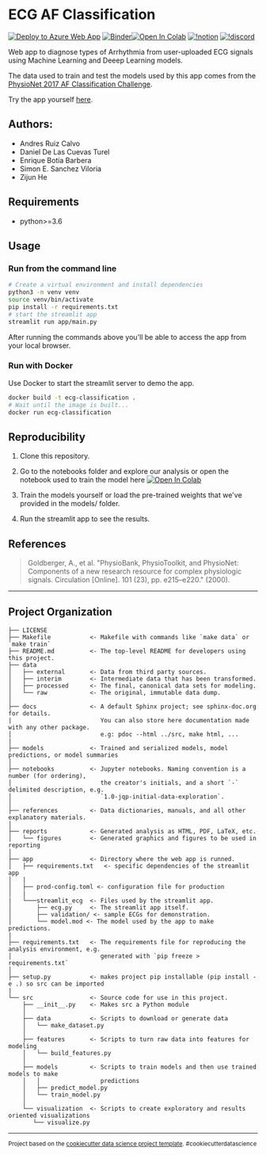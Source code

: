 ECG AF Classification
==============================

[![Deploy to Azure Web App](https://github.com/simonsanvil/ECG-classification-MLH/actions/workflows/master_ecg-classification.yml/badge.svg)](https://github.com/simonsanvil/ECG-classification-MLH/actions/workflows/master_ecg-classification.yml)
[![Binder](https://mybinder.org/badge_logo.svg)](https://mybinder.org/v2/gh/simonsanvil/ECG-classification-MLH/HEAD)[![Open In Colab](https://colab.research.google.com/assets/colab-badge.svg)](https://colab.research.google.com/github/simonsanvil/ECG-classification-MLH) 
[![!notion](https://img.shields.io/static/v1?logo=notion&label=Notion&message=page&color=darkgray)](https://simonsviloria.notion.site/ECG-Classification-Project-MLH-0a859113d11f4d0ab4d4b2b7fb6b34e5)
[![!discord](https://img.shields.io/static/v1?logo=discord&label=discord&message=chat&color=lightgreen)](https://discord.gg/tfy6dDKgcP)

Web app to diagnose types of Arrhythmia from user-uploaded ECG signals using Machine Learning and Deeep Learning models.

The data used to train and test the models used by this app comes from the [PhysioNet 2017 AF Classification Challenge](https://physionet.org/content/challenge-2017/1.0.0/).

Try the app yourself [here](https://ecg-classification.azurewebsites.net/).

Authors:
--------

- Andres Ruiz Calvo
- Daniel De Las Cuevas Turel
- Enrique Botía Barbera
- Simon E. Sanchez Viloria
- Zijun He


Requirements
----------
- python>=3.6

Usage
----------

### Run from the command line

```bash
# Create a virtual environment and install dependencies
python3 -m venv venv
source venv/bin/activate
pip install -r requirements.txt
# start the streamlit app
streamlit run app/main.py
```

After running the commands above you'll be able to access the app from your local browser.

### Run with Docker

Use Docker to start the streamlit server to demo the app.

```bash
docker build -t ecg-classification .
# Wait until the image is built...
docker run ecg-classification
```

Reproducibility
----------

1. Clone this repository.
2. Go to the notebooks folder and explore our analysis or open the notebook used to train the model here [![Open In Colab](https://colab.research.google.com/assets/colab-badge.svg)](https://colab.research.google.com/github/simonsanvil/ECG-classification-MLH/blob/master/notebooks/ECG-Zijun.ipynb)

3. Train the models yourself or load the pre-trained weights that we've provided in the models/ folder.
4. Run the streamlit app to see the results.

References
----------

> Goldberger, A., et al. "PhysioBank, PhysioToolkit, and PhysioNet:
Components of a new research resource for complex physiologic signals.
Circulation [Online]. 101 (23), pp. e215–e220." (2000).


-------

Project Organization
------------

    ├── LICENSE
    ├── Makefile           <- Makefile with commands like `make data` or `make train`
    ├── README.md          <- The top-level README for developers using this project.
    ├── data
    │   ├── external       <- Data from third party sources.
    │   ├── interim        <- Intermediate data that has been transformed.
    │   ├── processed      <- The final, canonical data sets for modeling.
    │   └── raw            <- The original, immutable data dump.
    │
    ├── docs               <- A default Sphinx project; see sphinx-doc.org for details. 
    |                         You can also store here documentation made with any other package.
    │                         e.g: pdoc --html ../src, make html, ...
    |
    ├── models             <- Trained and serialized models, model predictions, or model summaries
    │
    ├── notebooks          <- Jupyter notebooks. Naming convention is a number (for ordering),
    │                         the creator's initials, and a short `-` delimited description, e.g.
    │                         `1.0-jqp-initial-data-exploration`.
    │
    ├── references         <- Data dictionaries, manuals, and all other explanatory materials.
    │
    ├── reports            <- Generated analysis as HTML, PDF, LaTeX, etc.
    │   └── figures        <- Generated graphics and figures to be used in reporting
    │
    ├── app                <- Directory where the web app is runned.
    │   ├── requirements.txt   <- specific dependencies of the streamlit app
    │   |
    │   ├── prod-config.toml <- configuration file for production
    │   |
    |   └───streamlit_ecg  <- Files used by the streamlit app.
    │       ├── ecg.py     <- The streamlit app itself.
    │       ├── validation/ <- sample ECGs for demonstration.
    │       └── model.mod <- The model used by the app to make predictions.        
    |
    ├── requirements.txt   <- The requirements file for reproducing the analysis environment, e.g.
    │                         generated with `pip freeze > requirements.txt`
    │
    ├── setup.py           <- makes project pip installable (pip install -e .) so src can be imported
    |
    └── src                <- Source code for use in this project.
        ├── __init__.py    <- Makes src a Python module
        │
        ├── data           <- Scripts to download or generate data
        │   └── make_dataset.py
        │
        ├── features       <- Scripts to turn raw data into features for modeling
        │   └── build_features.py
        │
        ├── models         <- Scripts to train models and then use trained models to make
        │   │                 predictions
        │   ├── predict_model.py
        │   └── train_model.py
        │
        └── visualization  <- Scripts to create exploratory and results oriented visualizations
           └── visualize.py
    
    


--------

<p><small>Project based on the <a target="_blank" href="https://drivendata.github.io/cookiecutter-data-science/">cookiecutter data science project template</a>. #cookiecutterdatascience</small></p>
